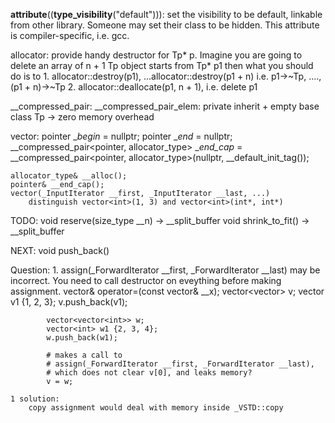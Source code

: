 __attribute__((__type_visibility__("default"))):
    set the visibility to be default, linkable from other library. Someone may
    set their class to be hidden. This attribute is compiler-specific, i.e. gcc.

allocator<Tp>:
    provide handy destructor for Tp* p.
    Imagine you are going to delete an array of n + 1 Tp object starts from Tp* p1
    then what you should do is to 
        1. allocator<Tp>::destroy(p1), ...allocator<Tp>::destroy(p1 + n) 
            i.e. p1->~Tp, ...., (p1 + n)->~Tp
        2. allocator<Tp>::deallocate(p1, n + 1), i.e. delete p1

__compressed_pair:
    __compressed_pair_elem<Tp>: 
        private inherit + empty base class Tp -> zero memory overhead

vector:
    pointer __begin_ = nullptr;
    pointer __end_ = nullptr;
    __compressed_pair<pointer, allocator_type> __end_cap_ =
        __compressed_pair<pointer, allocator_type>(nullptr, __default_init_tag());
    
    allocator_type& __alloc();
    pointer& __end_cap();
    vector(_InputIterator __first, _InputIterator __last, ...)
        distinguish vector<int>(1, 3) and vector<int>(int*, int*)


TODO:
    void reserve(size_type __n) -> __split_buffer
    void shrink_to_fit() -> __split_buffer

NEXT:
    void push_back()

Question:
    1. assign(_ForwardIterator __first, _ForwardIterator __last) may be
        incorrect. You need to call destructor on eveything before making assignment.
        vector& operator=(const vector& __x);
            vector<vector<int>> v;
            vector<int> v1 {1, 2, 3};
            v.push_back(v1);

            vector<vector<int>> w;
            vector<int> w1 {2, 3, 4};
            w.push_back(w1);
            
            # makes a call to 
            # assign(_ForwardIterator __first, _ForwardIterator __last), 
            # which does not clear v[0], and leaks memory?
            v = w; 
    
    1 solution:
        copy assignment would deal with memory inside _VSTD::copy
